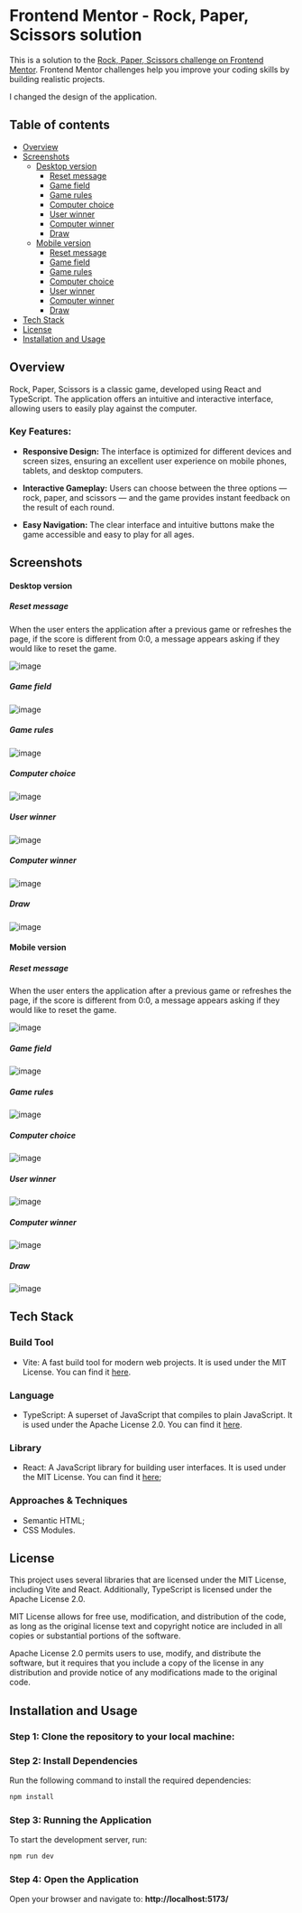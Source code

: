 # Frontend Mentor - Rock, Paper, Scissors solution

This is a solution to the [Rock, Paper, Scissors challenge on Frontend Mentor](https://www.frontendmentor.io/challenges/rock-paper-scissors-game-pTgwgvgH). Frontend Mentor challenges help you improve your coding skills by building realistic projects. 

I changed the design of the application.

## Table of contents

- [Overview](#overview)
- [Screenshots](#screenshots)
  - [Desktop version](#desktop-version)
    - [Reset message](#desktop-reset-message)
    - [Game field](#desktop-game-field)
    - [Game rules](#desktop-game-rules)
    - [Computer choice](#desktop-computer-choice)
    - [User winner](#desktop-user-winner)
    - [Computer winner](#desktop-computer-winner)
    - [Draw](#desktop-draw)
  - [Mobile version](#mobile-version)
    - [Reset message](#mobile-reset-message)
    - [Game field](#mobile-game-field)
    - [Game rules](#mobile-game-rules)
    - [Computer choice](#mobile-computer-choice)
    - [User winner](#mobile-user-winner)
    - [Computer winner](#mobile-computer-winner)
    - [Draw](#mobile-draw)
- [Tech Stack](#tech-stack)
- [License](#license)
- [Installation and Usage](#installation-and-usage)

## Overview

Rock, Paper, Scissors is a classic game, developed using React and TypeScript. The application offers an intuitive and interactive interface, allowing users to easily play against the computer.

### Key Features:

- **Responsive Design:** The interface is optimized for different devices and screen sizes, ensuring an excellent user experience on mobile phones, tablets, and desktop computers.

- **Interactive Gameplay:** Users can choose between the three options — rock, paper, and scissors — and the game provides instant feedback on the result of each round.

- **Easy Navigation:** The clear interface and intuitive buttons make the game accessible and easy to play for all ages.

## Screenshots

#### Desktop version

##### Reset message
<a id="desktop-reset-message"></a>
When the user enters the application after a previous game or refreshes the page, if the score is different from 0:0, a message appears asking if they would like to reset the game.

![image](https://github.com/user-attachments/assets/faa6a34d-d9aa-4781-a3db-d069dc4ab451)
##### Game field
<a id="desktop-game-field"></a>

![image](https://github.com/user-attachments/assets/26006c5d-7374-4fac-af53-2ab75f883da0)
##### Game rules
<a id="desktop-game-rules"></a>

![image](https://github.com/user-attachments/assets/fefd4148-30f5-455f-80a2-851c059b960c)
##### Computer choice
<a id="desktop-computer-choice"></a>

![image](https://github.com/user-attachments/assets/64f15251-9951-4902-a97b-43b1c5bc2f28)
##### User winner
<a id="desktop-user-winner"></a>

![image](https://github.com/user-attachments/assets/0d830b8d-d13f-45b5-b18f-2cf94d7ab09e)
##### Computer winner
<a id="desktop-computer-winner"></a>

![image](https://github.com/user-attachments/assets/a60fae24-0c86-44f0-a195-93518f629922)
##### Draw
<a id="desktop-draw"></a>

![image](https://github.com/user-attachments/assets/cb11737d-3fb7-4fe6-827a-3e824bd20dd7)

#### Mobile version

##### Reset message
<a id="mobile-reset-message"></a>
When the user enters the application after a previous game or refreshes the page, if the score is different from 0:0, a message appears asking if they would like to reset the game.

![image](https://github.com/user-attachments/assets/08ab9938-fa37-4d93-b89f-3f4034539451)
##### Game field
<a id="mobile-game-field"></a>

![image](https://github.com/user-attachments/assets/1603f3fe-af52-4a61-bfab-f875ec63dcf5)
##### Game rules
<a id="mobile-game-rules"></a>

![image](https://github.com/user-attachments/assets/2757bf60-1066-48c6-bbfe-ce015e304aed)
##### Computer choice
<a id="mobile-computer-choice"></a>

![image](https://github.com/user-attachments/assets/a0476716-2b52-412d-b94b-d64ddb474d8f)
##### User winner
<a id="mobile-user-winner"></a>

![image](https://github.com/user-attachments/assets/5d9f41a4-4bfe-4192-836a-6a1b0a1e3d02)
##### Computer winner
<a id="mobile-computer-winner"></a>

![image](https://github.com/user-attachments/assets/fcfd00f9-b76a-4b9c-9415-a253a7dac2b7)
##### Draw
<a id="mobile-draw"></a>

![image](https://github.com/user-attachments/assets/12cf2c15-7b3a-4932-b26a-f231763dff3f)

## Tech Stack

### Build Tool
- Vite: A fast build tool for modern web projects. It is used under the MIT License. You can find it [here](https://github.com/vitejs/vite/blob/main/LICENSE).

### Language
- TypeScript: A superset of JavaScript that compiles to plain JavaScript. It is used under the Apache License 2.0. You can find it [here](https://github.com/microsoft/TypeScript/blob/main/LICENSE.txt).

### Library
- React: A JavaScript library for building user interfaces. It is used under the MIT License. You can find it [here](https://github.com/facebook/react/blob/main/LICENSE);
  
### Approaches & Techniques
- Semantic HTML;
- CSS Modules.

## License
This project uses several libraries that are licensed under the MIT License, including Vite and React. Additionally, TypeScript is licensed under the Apache License 2.0.

MIT License allows for free use, modification, and distribution of the code, as long as the original license text and copyright notice are included in all copies or substantial portions of the software.

Apache License 2.0 permits users to use, modify, and distribute the software, but it requires that you include a copy of the license in any distribution and provide notice of any modifications made to the original code.

## Installation and Usage
### Step 1: Clone the repository to your local machine:
### Step 2: Install Dependencies
Run the following command to install the required dependencies:

```bash
npm install
```
### Step 3: Running the Application
To start the development server, run:

```bash
npm run dev
```
### Step 4: Open the Application
Open your browser and navigate to: 
**http://localhost:5173/**



